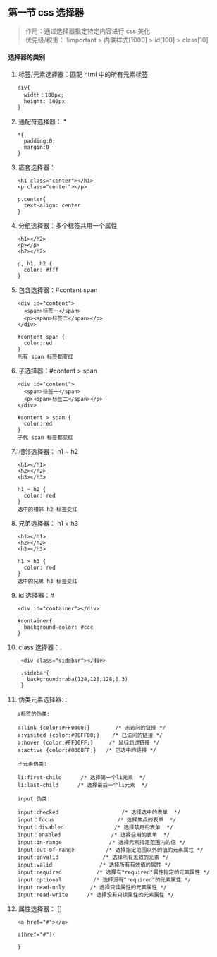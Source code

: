 ## 第一节 css 选择器
>  作用：通过选择器指定特定内容进行 css 美化  
   优先级/权重： !important > 内联样式[1000] > id[100] > class[10]

#### 选择器的类别
1.  标签/元素选择器：匹配 html 中的所有元素标签
~~~
   div{
     width：100px;
     height: 100px
   }
~~~

2.  通配符选择器： *
~~~
   *{
     padding:0;
     margin:0
   }
~~~

3.  嵌套选择器：
~~~
   <h1 class="center"></h1>
   <p class="center"></p>

   p.center{
     text-align: center
   }
~~~

4.  分组选择器：多个标签共用一个属性
~~~
   <h1></h2>
   <p></p>
   <h2></h2>

   p, h1, h2 {
     color: #fff
   }
~~~

5.  包含选择器：#content span
~~~
   <div id="content">
     <span>标签一</span>
     <p><span>标签二</span></p>
   </div>

   #content span {
     color:red
   }
   所有 span 标签都变红
~~~

6.  子选择器：#content > span
~~~
   <div id="content">
     <span>标签一</span>
     <p><span>标签二</span></p>
   </div>

   #content > span {
     color:red
   }
   子代 span 标签都变红
~~~

7.  相邻选择器： h1 ~ h2
~~~
   <h1></h1>
   <h2></h2>
   <h3></h3>

   h1 ~ h2 {
     color: red
   }
   选中的相邻 h2 标签变红
~~~

8.  兄弟选择器： h1 + h3
~~~
   <h1></h1>
   <h2></h2>
   <h3></h3>

   h1 > h3 {
     color: red
   }
   选中的兄弟 h3 标签变红
~~~

9.  id 选择器：#
~~~
   <div id="container"></div>

   #container{
     background-color: #ccc
   }
~~~

10.  class 选择器：.
~~~
    <div class="sidebar"></div>

    .sidebar{
      background:raba(128,128,128,0.3)
    }
~~~

11.  伪类元素选择器:  :
~~~
   a标签的伪类:

   a:link {color:#FF0000;}        /* 未访问的链接 */
   a:visited {color:#00FF00;}    /* 已访问的链接 */
   a:hover {color:#FF00FF;}     /* 鼠标划过链接 */
   a:active {color:#0000FF;}   /* 已选中的链接 */

   子元素伪类:

   li:first-child      /* 选择第一个li元素  */
   li:last-child      /* 选择最后一个li元素  */

   input 伪类:

   input:checked                    /* 选择选中的表单  */
   input：focus                    /* 选择焦点的表单  */
   input：disabled                /* 选择禁用的表单  */
   input：enabled                /* 选择启用的表单  */
   input:in-range               /* 选择元素指定范围内的值 */
   input:out-of-range          /* 选择指定范围以外的值的元素属性 */
   input:invalid              /* 选择所有无效的元素 */
   input:valid               /* 选择所有有效值的属性 */
   input:required           /* 选择有"required"属性指定的元素属性 */
   input:optional          /* 选择没有"required"的元素属性 */
   input:read-only        /* 选择只读属性的元素属性 */
   input:read-write      /* 选择没有只读属性的元素属性 */
~~~

12. 属性选择器： []
~~~
   <a href="#"></a>

   a[href="#"]{

   }
~~~
